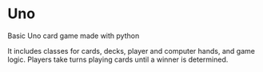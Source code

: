 # Uno
 Basic Uno card game made with python

 It includes classes for cards, decks, player and computer hands, and game logic. Players take turns playing cards until a winner is determined.
